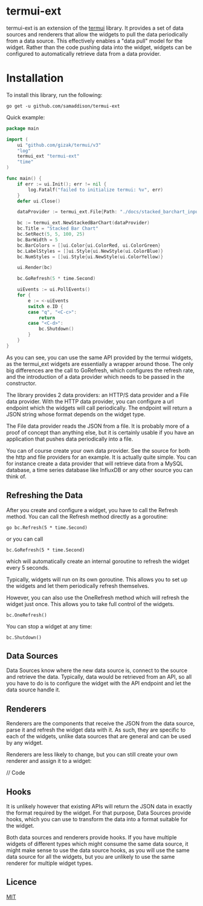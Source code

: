 # termui-ext

termui-ext is an extension of the [termui](https://github.com/gizak/termui) library. It provides a set of data sources and renderers that allow the widgets to pull the data periodically from a data source. This effectively enables a "data pull" model for the widget. Rather than the code pushing data into the widget, widgets can be configured to automatically retrieve data from a data provider.

# Installation

To install this library, run the following:

`go get -u github.com/samaddison/termui-ext`

Quick example:


```go
package main

import (
	ui "github.com/gizak/termui/v3"
	"log"
	termui_ext "termui-ext"
	"time"
)

func main() {
	if err := ui.Init(); err != nil {
		log.Fatalf("failed to initialize termui: %v", err)
	}
	defer ui.Close()

	dataProvider := termui_ext.File{Path: "./docs/stacked_barchart_input.json"}

	bc := termui_ext.NewStackedBarChart(dataProvider)
	bc.Title = "Stacked Bar Chart"
	bc.SetRect(5, 5, 100, 25)
	bc.BarWidth = 5
	bc.BarColors = []ui.Color{ui.ColorRed, ui.ColorGreen}
	bc.LabelStyles = []ui.Style{ui.NewStyle(ui.ColorBlue)}
	bc.NumStyles = []ui.Style{ui.NewStyle(ui.ColorYellow)}

	ui.Render(bc)

	bc.GoRefresh(5 * time.Second)

	uiEvents := ui.PollEvents()
	for {
		e := <-uiEvents
		switch e.ID {
		case "q", "<C-c>":
			return
		case "<C-d>":
			bc.Shutdown()
		}
	}
}
```
	
As you can see, you can use the same API provided by the termui widgets, as the termui_ext widgets are essentially a wrapper around those. The only big differences are the call to GoRefresh, which configures the refresh rate, and the introduction of a data provider which needs to be passed in the constructor. 

The library provides 2 data providers: an HTTP/S data provider and a File data provider. With the HTTP data provider, you can configure a url endpoint which the widgets will call periodically. The endpoint will return a JSON string whose format depends on the widget type.

The File data provider reads the JSON from a file. It is probably more of a proof of concept than anything else, but it is certainly usable if you have an application that pushes data periodically into a file.

You can of course create your own data provider. See the source for both the http and file providers for an example. It is actually quite simple. You can for instance create a data provider that will retrieve data from a MySQL database, a time series database like InfluxDB or any other source you can think of.

## Refreshing the Data
After you create and configure a widget, you have to call the Refresh method. You can call the Refresh method directly as a goroutine:

`go bc.Refresh(5 * time.Second)`

or you can call

`bc.GoRefresh(5 * time.Second)`

which will automatically create an internal goroutine to refresh the widget every 5 seconds.

Typically, widgets will run on its own goroutine. This allows you to set up the widgets and let them periodically refresh themselves.

However, you can also use the OneRefresh method which will refresh the widget just once. This allows you to take full control of the widgets.

`bc.OneRefresh()`

You can stop a widget at any time:

`bc.Shutdown()`   

## Data Sources

Data Sources know where the new data source is, connect to the source and retrieve the data. Typically, data would be retrieved from an API, so all you have to do is to configure the widget with the API endpoint and let the data source handle it.



## Renderers
Renderers are the components that receive the JSON from the data source, parse it and refresh the widget data with it. As such, they are specific to each of the widgets, unlike data sources that are general and can be used by any widget.

Renderers are less likely to change, but you can still create your own renderer and assign it to a widget:

// Code


## Hooks
It is unlikely however that existing APIs will return the JSON data in exactly the format required by the widget. For that purpose, Data Sources provide hooks, which you can use to transform the data into a format suitable for the widget. 

Both data sources and renderers provide hooks. If you have multiple widgets of different types which might consume the same data source, it might make sense to use the data source hooks, as you will use the same data source for all the widgets, but you are unlikely to use the same renderer for multiple widget types.

## Licence
[MIT](http://opensource.org/licenses/MIT)




